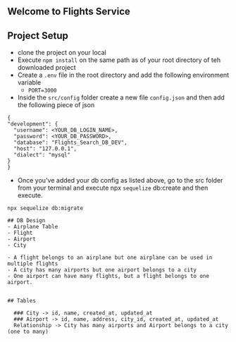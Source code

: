 ## Welcome to Flights Service

## Project Setup
  - clone the project on your local
  - Execute `npm install` on the same path as of your root directory of teh downloaded project
  - Create a `.env` file in the root directory and add the following environment variable
	- `PORT=3000`
  - Inside the `src/config` folder create a new file `config.json` and then add the following piece of json

  ```
{
  "development": {
    "username": <YOUR_DB_LOGIN_NAME>,
    "password": <YOUR_DB_PASSWORD>,
    "database": "Flights_Search_DB_DEV",
    "host": "127.0.0.1",
    "dialect": "mysql"
  }
}

  ```

  - Once you've added your db config as listed above, go to the src folder from your terminal and execute npx     `sequelize` db:create and then execute.

  `npx sequelize db:migrate`

  ```
## DB Design
  - Airplane Table
  - Flight
  - Airport
  - City 

  - A flight belongs to an airplane but one airplane can be used in multiple flights
  - A city has many airports but one airport belongs to a city
  - One airport can have many flights, but a flight belongs to one airport.


  ## Tables

    ### City -> id, name, created_at, updated_at
    ### Airport -> id, name, address, city_id, created_at, updated_at
    Relationship -> City has many airports and Airport belongs to a city (one to many)

  ```
